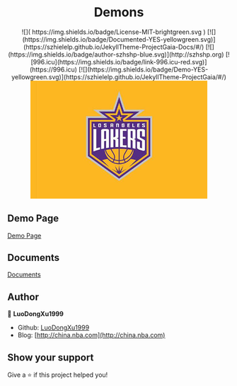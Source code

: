 <h1 align="center">
Demons
</h1>

<center>
![]( https://img.shields.io/badge/License-MIT-brightgreen.svg  )
[![](https://img.shields.io/badge/Documented-YES-yellowgreen.svg)](https://szhielelp.github.io/JekyllTheme-ProjectGaia-Docs/#/)
[![](https://img.shields.io/badge/author-szhshp-blue.svg)](http://szhshp.org)
[![996.icu](https://img.shields.io/badge/link-996.icu-red.svg)](https://996.icu) 
[![](https://img.shields.io/badge/Demo-YES-yellowgreen.svg)](https://szhielelp.github.io/JekyllTheme-ProjectGaia/#/)

</center> 

<div align=center><img width="400px" src="timg.jpeg"/></div>

## Demo Page

[ Demo Page](https://szhielelp.github.io/JekyllTheme-ProjectGaia/#/)

## Documents

[    Documents    ](https://szhielelp.github.io/JekyllTheme-ProjectGaia-Docs/#/)

## Author

👤 **LuoDongXu1999**

* Github: [LuoDongXu1999](https://github.com/LuoDongXu1999)
* Blog: [http://china.nba.com](http://china.nba.com)

## Show your support

Give a ⭐️ if this project helped you!
